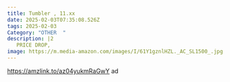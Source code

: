 ```yaml
---
title: Tumbler , 11.xx
date: 2025-02-03T07:35:08.526Z
tags: 2025-02-03
Category: "OTHER  "
description: |2
   PRICE DROP,  
image: https://m.media-amazon.com/images/I/61Y1gznlHZL._AC_SL1500_.jpg
---
```

https://amzlink.to/az04yukmRaGwY   ad